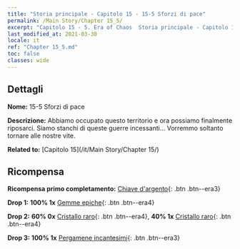 ```yaml
---
title: "Storia principale - Capitolo 15 - 15-5 Sforzi di pace"
permalink: /Main Story/Chapter 15_5/
excerpt: "Capitolo 15 - 5. Era of Chaos  Storia principale - Capitolo 15_5. 15-5 Sforzi di pace"
last_modified_at: 2021-03-30
locale: it
ref: "Chapter 15_5.md"
toc: false
classes: wide
---
```


## Dettagli

 **Nome:** 15-5 Sforzi di pace

 **Descrizione:** Abbiamo occupato questo territorio e ora possiamo finalmente riposarci. Siamo stanchi di queste guerre incessanti... Vorremmo soltanto tornare alle nostre vite.

 **Related to:** [Capitolo 15](/it/Main Story/Chapter 15/)

## Ricompensa

 **Ricompensa primo completamento:** [Chiave d'argento](/it/Items/con_693/){: .btn .btn--era3}

 **Drop 1:** **100% 1x** [Gemme epiche](/it/Items/mat_51/){: .btn .btn--era4}

 **Drop 2:** **60% 0x** [Cristallo raro](/it/Items/mat_45/){: .btn .btn--era4}, **40% 1x** [Cristallo raro](/it/Items/mat_45/){: .btn .btn--era4}

 **Drop 3:** **100% 1x** [Pergamene incantesimi](/it/Items/con_694/){: .btn .btn--era3}

